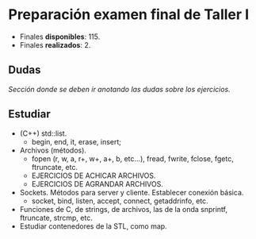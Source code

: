 # Preparación examen final de Taller I

- Finales **disponibles**: 115.
- Finales **realizados**: 2.

## Dudas
*Sección donde se deben ir anotando las dudas sobre los ejercicios.*

## Estudiar

* (C++) std::list.
    * begin, end, it, erase, insert;
* Archivos (métodos).
    * fopen (r, w, a, r+, w+, a+, b, etc...), fread, fwrite, fclose, fgetc, ftruncate, etc.
    * EJERCICIOS DE ACHICAR ARCHIVOS.
    * EJERCICIOS DE AGRANDAR ARCHIVOS.
* Sockets. Métodos para server y cliente. Establecer conexión básica.
    * socket, bind, listen, accept, connect, getaddrinfo, etc.
* Funciones de C, de strings, de archivos, las de la onda snprintf, ftruncate, strcmp, etc.
* Estudiar contenedores de la STL, como map.